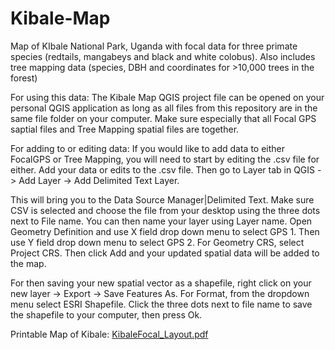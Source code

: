 # Kibale-Map
Map of KIbale National Park, Uganda with focal data for three primate species (redtails, mangabeys and black and white colobus). Also includes tree mapping data (species, DBH and coordinates for >10,000 trees in the forest) 

For using this data: 
The Kibale Map QGIS project file can be opened on your personal QGIS application as long as all files from this repository are in the same file folder on your computer. Make sure especially that all Focal GPS saptial files and Tree Mapping spatial files are together. 

For adding to or editing data:
If you would like to add data to either FocalGPS or Tree Mapping, you will need to start by editing the .csv file for either. Add your data or edits to the .csv file. Then go to Layer tab in QGIS -> Add Layer -> Add Delimited Text Layer.

This will bring you to the Data Source Manager|Delimited Text. Make sure CSV is selected and choose the file from your desktop using the three dots next to File name. You can then name your layer using Layer name. Open Geometry Definition and use X field drop down menu to select GPS 1. Then use Y field drop down menu to select GPS 2. For Geometry CRS, select Project CRS. Then click Add and your updated spatial data will be added to the map. 

For then saving your new spatial vector as a shapefile, right click on your new layer -> Export -> Save Features As. For Format, from the dropdown menu select ESRI Shapefile. Click the three dots next to file name to save the shapefile to your computer, then press Ok. 

Printable Map of Kibale: [KibaleFocal_Layout.pdf](https://github.com/user-attachments/files/16337595/KibaleFocal_Layout.pdf)
